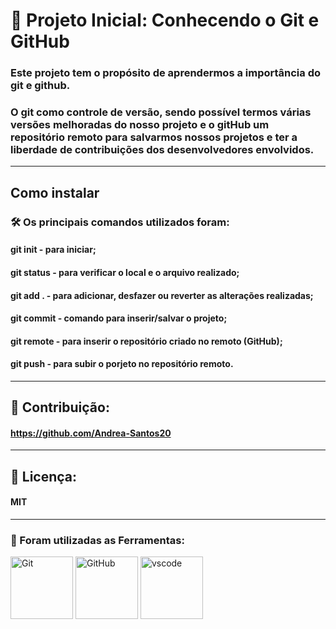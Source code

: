 #  🚀 Projeto Inicial: Conhecendo o Git e GitHub

### Este projeto tem o propósito de aprendermos a importância do git e github. 
### O git como controle de versão, sendo possível termos várias versões melhoradas do nosso projeto e o gitHub um repositório remoto para salvarmos nossos projetos e ter a liberdade de contribuições dos desenvolvedores envolvidos.
*****************************************************************************************************************************************************************************

## Como instalar
### 🛠️ Os principais comandos utilizados foram:

#### git init - para iniciar;
#### git status - para verificar o local e o arquivo realizado;
#### git add . - para adicionar, desfazer ou reverter as alterações realizadas;
#### git commit - comando para inserir/salvar o projeto;
#### git remote - para inserir o repositório criado no remoto (GitHub);
#### git push - para subir o porjeto no repositório remoto.
*****************************************************************************************************************************************************************************
## 🤝 Contribuição:
#### https://github.com/Andrea-Santos20
*****************************************************************************************************************************************************************************
## 📄 Licença:
#### MIT

*****************************************************************************************************************************************************************************
### 🔧 Foram utilizadas as Ferramentas: 

<div >
<img src="https://git-scm.com/images/logos/downloads/Git-Icon-1788C.png" alt="Git" width="100" height="100">
<img src="https://github.githubassets.com/images/modules/logos_page/GitHub-Mark.png" alt="GitHub" width="100" height="100">
<img src="https://upload.wikimedia.org/wikipedia/commons/9/9a/Visual_Studio_Code_1.35_icon.svg" alt="vscode" width="100" height="100">
</div>
